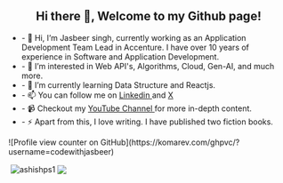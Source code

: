 <h2 align="center">Hi there 👋, Welcome to my Github page!</h2>
<ul>
<li>
- 👋 Hi, I’m Jasbeer singh, currently working as an Application Development Team Lead in Accenture. I have over 10 years of experience in Software and Application Development. </li>
<li>- 👀 I’m interested in Web API's, Algorithms, Cloud, Gen-AI, and much more.</li>
<li>- 🌱 I’m currently learning Data Structure and Reactjs.</li>
<li>- 📫 You can follow me on <a href="https://www.linkedin.com/in/singhjasbeer/"> Linkedin </a> and <a href="https://x.com/codewithjasbeer"> X </a> </li>
<li>- 📹 Checkout my <a href="https://www.youtube.com/@Codewithjasbeer"> YouTube Channel </a> for more in-depth content.</li>
<li>- ⚡ Apart from this, I love writing. I have published two fiction books.</li>

  </ul>
  ![Profile view counter on GitHub](https://komarev.com/ghpvc/?username=codewithjasbeer)
    

<p>&nbsp;<img align="center" src="https://github-readme-stats.vercel.app/api?username=codewithjasbeer&show_icons=true&locale=en" alt="ashishps1" />
<img align="center" src="https://github-readme-stats.vercel.app/api/top-langs/?username=codewithjasbeer&layout=compact&hide_border=true&&langs_count=10&show_icons=true&theme=transparent" />
</p>
